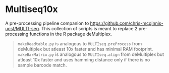 # Multiseq10x
A pre-processing pipeline companion to https://github.com/chris-mcginnis-ucsf/MULTI-seq. This collection of scripts is meant to replace 2 pre-processing functions in the R package deMultiplex.
>```makeReadtable.py``` is analogous to ```MULTIseq.preProcess``` from deMultiplex but atleast 10x faster and has minimal RAM footprint.
>```makeBarMatrix.py``` is analogous to ```MULTIseq.align``` from deMultiplex but atleast 10x faster and uses hamming distance only if there is no sample barcode match.

